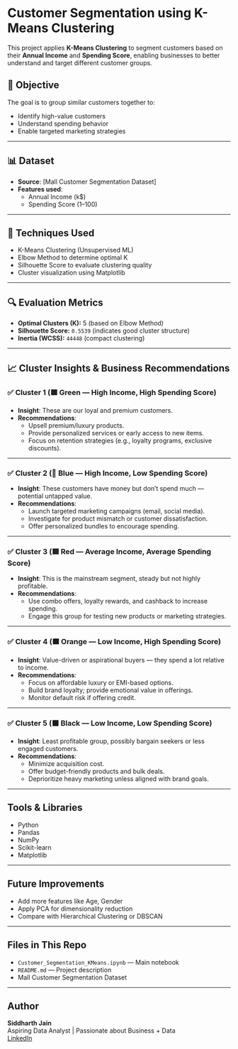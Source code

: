 #  Customer Segmentation using K-Means Clustering

This project applies **K-Means Clustering** to segment customers based on their **Annual Income** and **Spending Score**, enabling businesses to better understand and target different customer groups.

## 📌 Objective
The goal is to group similar customers together to:
- Identify high-value customers
- Understand spending behavior
- Enable targeted marketing strategies

---

## 📊 Dataset
- **Source**: [Mall Customer Segmentation Dataset]
- **Features used**:
  - Annual Income (k$)
  - Spending Score (1–100)

---

## 🧠 Techniques Used
- K-Means Clustering (Unsupervised ML)
- Elbow Method to determine optimal K
- Silhouette Score to evaluate clustering quality
- Cluster visualization using Matplotlib 

---

## 🔍 Evaluation Metrics
- **Optimal Clusters (K):** 5 (based on Elbow Method)
- **Silhouette Score:** `0.5539` (indicates good cluster structure)
- **Inertia (WCSS):** `44448` (compact clustering)

---

## 📈 Cluster Insights & Business Recommendations

### ✅ Cluster 1 (🟩 Green — High Income, High Spending Score)
- **Insight**: These are our loyal and premium customers.
- **Recommendations**:
  - Upsell premium/luxury products.
  - Provide personalized services or early access to new items.
  - Focus on retention strategies (e.g., loyalty programs, exclusive discounts).

---

### ✅ Cluster 2 (🔵 Blue — High Income, Low Spending Score)
- **Insight**: These customers have money but don’t spend much — potential untapped value.
- **Recommendations**:
  - Launch targeted marketing campaigns (email, social media).
  - Investigate for product mismatch or customer dissatisfaction.
  - Offer personalized bundles to encourage spending.

---

### ✅ Cluster 3 (🟥 Red — Average Income, Average Spending Score)
- **Insight**: This is the mainstream segment, steady but not highly profitable.
- **Recommendations**:
  - Use combo offers, loyalty rewards, and cashback to increase spending.
  - Engage this group for testing new products or marketing strategies.

---

### ✅ Cluster 4 (🟧 Orange — Low Income, High Spending Score)
- **Insight**: Value-driven or aspirational buyers — they spend a lot relative to income.
- **Recommendations**:
  - Focus on affordable luxury or EMI-based options.
  - Build brand loyalty; provide emotional value in offerings.
  - Monitor default risk if offering credit.

---

### ✅ Cluster 5 (⬛ Black — Low Income, Low Spending Score)
- **Insight**: Least profitable group, possibly bargain seekers or less engaged customers.
- **Recommendations**:
  - Minimize acquisition cost.
  - Offer budget-friendly products and bulk deals.
  - Deprioritize heavy marketing unless aligned with brand goals.

---

##  Tools & Libraries
- Python
- Pandas
- NumPy
- Scikit-learn
- Matplotlib

---

##  Future Improvements
- Add more features like Age, Gender
- Apply PCA for dimensionality reduction
- Compare with Hierarchical Clustering or DBSCAN

---

## Files in This Repo
- `Customer_Segmentation_KMeans.ipynb` — Main notebook
- `README.md` — Project description
-  Mall Customer Segmentation Dataset

---

##  Author
**Siddharth Jain**  
Aspiring Data Analyst | Passionate about Business + Data  
[LinkedIn](https://www.linkedin.com/in/siddharth-jain-979a35253/)
